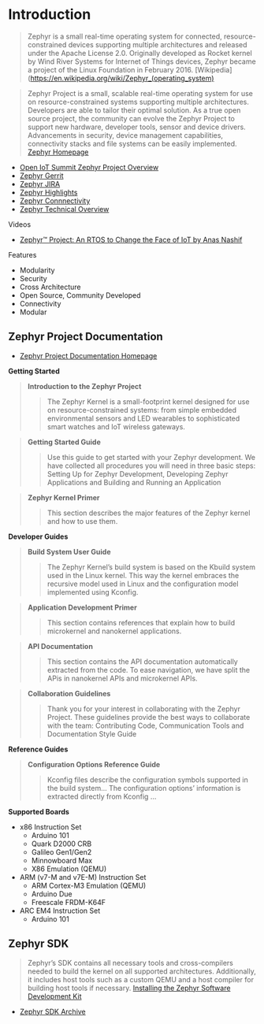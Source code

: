 # Introduction

> Zephyr is a small real-time operating system for connected, resource-constrained devices supporting multiple architectures and released under the Apache License 2.0. Originally developed as Rocket kernel by Wind River Systems for Internet of Things devices, Zephyr became a project of the Linux Foundation in February 2016. [Wikipedia](https://en.wikipedia.org/wiki/Zephyr_(operating_system)

> Zephyr Project is a small, scalable real-time operating system for use on resource-constrained systems supporting multiple architectures.  Developers are able to tailor their optimal solution. As a true open source project, the community can evolve the Zephyr Project to support new hardware, developer tools, sensor and device drivers.  Advancements in security, device management capabilities, connectivity stacks and file systems can be easily implemented. [Zephyr Homepage](https://www.zephyrproject.org/)

- [Open IoT Summit Zephyr Project Overview](http://events.linuxfoundation.org/sites/events/files/slides/Zephyr%20Overview%20-%20OpenIOT%20Summit%202016.pdf)
- [Zephyr Gerrit](gerrit.zephyrporjectorg)
- [Zephyr JIRA](jira.zephyrproject.org)
- [Zephyr Highlights](https://www.zephyrproject.org/sites/local-zephyr/files/zephyr_project_highlights.pdf)
- [Zephyr Connnectivity](https://www.zephyrproject.org/sites/local-zephyr/files/zephyr_project_connectivity.pdf)
- [Zephyr Technical Overview](https://www.zephyrproject.org/sites/local-zephyr/files/zephyr_project_technical_overview.pdf)

Videos

- [Zephyr™ Project: An RTOS to Change the Face of IoT by Anas Nashif](https://www.youtube.com/watch?v=fkfhWVOO8-w)

Features

- Modularity
- Security
- Cross Architecture
- Open Source, Community Developed
- Connectivity
- Modular

## Zephyr Project Documentation

- [Zephyr Project Documentation Homepage](https://www.zephyrproject.org/doc/index.html)

__Getting Started__

> __Introduction to the Zephyr Project__
> > The Zephyr Kernel is a small-footprint kernel designed for use on resource-constrained systems: from simple embedded environmental sensors and LED wearables to sophisticated smart watches and IoT wireless gateways.

> __Getting Started Guide__ 
> > Use this guide to get started with your Zephyr development. We have collected all procedures you will need in three basic steps: Setting Up for Zephyr Development, Developing Zephyr Applications and Building and Running an Application

> __Zephyr Kernel Primer__ 
> > This section describes the major features of the Zephyr kernel and how to use them.

__Developer Guides__

> __Build System User Guide__
> > The Zephyr Kernel’s build system is based on the Kbuild system used in the Linux kernel. This way the kernel embraces the recursive model used in Linux and the configuration model implemented using Kconfig.

> __Application Development Primer__
> > This section contains references that explain how to build microkernel and nanokernel applications.

> __API Documentation__
> > This section contains the API documentation automatically extracted from the code. To ease navigation, we have split the APis in nanokernel APIs and microkernel APIs.

> __Collaboration Guidelines__
> > Thank you for your interest in collaborating with the Zephyr Project. These guidelines provide the best ways to collaborate with the team: Contributing Code, Communication Tools and Documentation Style Guide

__Reference Guides__

> __Configuration Options Reference Guide__
> > Kconfig files describe the configuration symbols supported in the build system... The configuration options’ information is extracted directly from Kconfig ...

__Supported Boards__

- x86 Instruction Set
  - Arduino 101
  - Quark D2000 CRB
  - Galileo Gen1/Gen2
  - Minnowboard Max
  - X86 Emulation (QEMU) 
- ARM (v7-M and v7E-M) Instruction Set
  - ARM Cortex-M3 Emulation (QEMU)
  - Arduino Due
  - Freescale FRDM-K64F
- ARC EM4 Instruction Set
  - Arduino 101 

## Zephyr SDK

> Zephyr’s SDK contains all necessary tools and cross-compilers needed to build the kernel on all supported architectures. Additionally, it includes host tools such as a custom QEMU and a host compiler for building host tools if necessary. [Installing the Zephyr Software Development Kit](https://www.zephyrproject.org/doc/getting_started/installation_linux.html)

- [Zephyr SDK Archive](https://nexus.zephyrproject.org/content/repositories/releases/org/zephyrproject/zephyr-sdk/)

